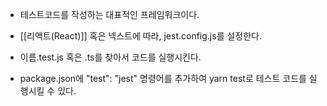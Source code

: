 - 테스트코드를 작성하는 대표적인 프레임워크이다.

- [[리액트(React)]] 혹은 넥스트에 따라, jest.config.js를 설정한다.

- 이름.test.js 혹은 .ts를 찾아서 코드를 실행시킨다.
- package.json에 "test": "jest" 명령어를 추가하여 yarn test로 테스트 코드를 실행시킬 수 있다.
